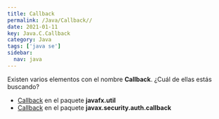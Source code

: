 ```yaml
---
title: Callback
permalink: /Java/Callback//
date: 2021-01-11
key: Java.C.Callback
category: Java
tags: ['java se']
sidebar: 
  nav: java
---
```


Existen varios elementos con el nombre **Callback**. ¿Cuál de ellas estás buscando?
<ul>
<li><a href="/Java/Callback-javafx-util/">Callback</a> en el paquete <strong>javafx.util</strong></li>
<li><a href="/Java/Callback-javax-security-auth-callback/">Callback</a> en el paquete <strong>javax.security.auth.callback</strong></li>
<ul>
